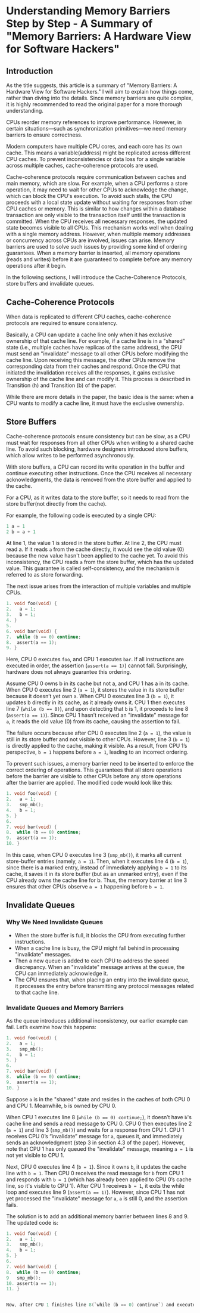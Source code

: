 # Understanding Memory Barriers Step by Step - A Summary of "Memory Barriers: A Hardware View for Software Hackers"

## Introduction

As the title suggests, this article is a summary of "Memory Barriers: A Hardware View for Software Hackers." I will aim to explain how things come, rather than diving into the details. Since memory barriers are quite complex, it is highly recommended to read the original paper for a more thorough understanding.

CPUs reorder memory references to improve performance. However, in certain situations—such as synchronization primitives—we need memory barriers to ensure correctness.

Modern computers have multiple CPU cores, and each core has its own cache. This means a variable(address) might be replicated across different CPU caches. To prevent inconsistencies or data loss for a single variable across multiple caches, cache-coherence protocols are used.

Cache-coherence protocols require communication between caches and main memory, which are slow. For example, when a CPU performs a store operation, it may need to wait for other CPUs to acknowledge the change, which can block the CPU's execution. To avoid such stalls, the CPU proceeds with a local state update without waiting for responses from other CPU caches or memory. This is similar to how changes within a database transaction are only visible to the transaction itself until the transaction is committed. When the CPU receives all necessary responses, the updated state becomes visible to all CPUs. This mechanism works well when dealing with a single memory address. However, when multiple memory addresses or concurrency across CPUs are involved, issues can arise. Memory barriers are used to solve such issues by providing some kind of ordering guarantees. When a memory barrier is inserted, all memory operations (reads and writes) before it are guaranteed to complete before any memory operations after it begin.

In the following sections, I will introduce the Cache-Coherence Protocols, store buffers and invalidate queues.

## Cache-Coherence Protocols

When data is replicated to different CPU caches, cache-coherence protocols are required to ensure consistency.

Basically, a CPU can update a cache line only when it has exclusive ownership of that cache line. For example, if a cache line is in a "shared" state (i.e., multiple caches have replicas of the same address), the CPU must send an "invalidate" message to all other CPUs before modifying the cache line. Upon receiving this message, the other CPUs remove the corresponding data from their caches and respond. Once the CPU that initiated the invalidation receives all the responses, it gains exclusive ownership of the cache line and can modify it. This process is described in Transition (h) and Transition (b) of the paper.

While there are more details in the paper, the basic idea is the same: when a CPU wants to modify a cache line, it must have the exclusive ownership.

## Store Buffers

Cache-coherence protocols ensure consistency but can be slow, as a CPU must wait for responses from all other CPUs when writing to a shared cache line. To avoid such blocking, hardware designers introduced store buffers, which allow writes to be performed asynchronously.


With store buffers, a CPU can record its write operation in the buffer and continue executing other instructions. Once the CPU receives all necessary acknowledgments, the data is removed from the store buffer and applied to the cache.

For a CPU, as it writes data to the store buffer, so it needs to read from the store buffer(not directly from the cache).


For example, the following code is executed by a single CPU:


```c
1 a = 1
2 b = a + 1
```

At line 1, the value 1 is stored in the store buffer. At line 2, the CPU must read a. If it reads `a` from the cache directly, it would see the old value (0) because the new value hasn't been applied to the cache yet. To avoid this inconsistency, the CPU reads `a` from the store buffer, which has the updated value. This guarantee is called self-consistency, and the mechanism is referred to as store forwarding.


The next issue arises from the interaction of multiple variables and multiple CPUs.


```c
1. void foo(void) {
2.   a = 1;
3.   b = 1;
4. }
5.
6. void bar(void) {
7.  while (b == 0) continue;
8.  assert(a == 1);
9. }
```

Here, CPU 0 executes `foo`, and CPU 1 executes `bar`. If all instructions are executed in order, the assertion (`assert(a == 1)`) cannot fail. Surprisingly, hardware does not always guarantee this ordering.


Assume CPU 0 owns b in its cache but not a, and CPU 1 has a in its cache. When CPU 0 executes line 2 (`a = 1`), it stores the value in its store buffer because it doesn’t yet own `a`. When CPU 0 executes line 3 (`b = 1`), it updates b directly in its cache, as it already owns it. CPU 1 then executes line 7 (`while (b == 0)`), and upon detecting that `b` is 1, it proceeds to line 8 (`assert(a == 1)`). Since CPU 1 hasn’t received an "invalidate" message for `a`, it reads the old value (0) from its cache, causing the assertion to fail.

The failure occurs because after CPU 0 executes line 2 (`a = 1`), the value is still in its store buffer and not visible to other CPUs. However, line 3 (`b = 1`) is directly applied to the cache, making it visible. As a result, from CPU 1’s perspective, `b = 1` happens before `a = 1`, leading to an incorrect ordering.


To prevent such issues, a memory barrier need to be inserted to enforce the correct ordering of operations. This guarantees that all store operations before the barrier are visible to other CPUs before any store operations after the barrier are applied. The modified code would look like this:

```c
1. void foo(void) {
2.   a = 1;
3.   smp_mb();
4.   b = 1;
5. }
6.
7. void bar(void) {
8.  while (b == 0) continue;
9.  assert(a == 1);
10. }
```

In this case, when CPU 0 executes line 3 (`smp_mb()`), it marks all current store-buffer entries (namely, `a = 1`). Then, when it executes line 4 (`b = 1`), since there is a marked entry, instead of immediately applying `b = 1` to its cache, it saves it in its store buffer (but as an unmarked entry), even if the CPU already owns the cache line for b. Thus, the memory barrier at line 3 ensures that other CPUs observe `a = 1` happening before `b = 1`.

## Invalidate Queues
### Why We Need Invalidate Queues
- When the store buffer is full, it blocks the CPU from executing further instructions.
- When a cache line is busy, the CPU might fall behind in processing "invalidate" messages.
- Then a new queue is added to each CPU to address the speed discrepancy.
   When an "invalidate" message arrives at the queue, the CPU can immediately acknowledge it.
- The CPU ensures that, when placing an entry into the invalidate queue, it processes the entry before transmitting any protocol messages related to that cache line.

### Invalidate Queues and Memory Barriers

As the queue introduces additional inconsistency, our earlier example can fail. Let’s examine how this happens:


```c
1. void foo(void) {
2.   a = 1;
3.   smp_mb();
4.   b = 1;
5. }
6.
7. void bar(void) {
8.  while (b == 0) continue;
9.  assert(a == 1);
10. }
```

Suppose `a` is in the "shared" state and resides in the caches of both CPU 0 and CPU 1. Meanwhile, `b` is owned by CPU 0.

When CPU 1 executes line 8 (`while (b == 0) continue;`), it doesn’t have `b`'s cache line and sends a read message to CPU 0. CPU 0 then executes line 2 (`a = 1`) and line 3 (`smp_mb()`) and waits for a response from CPU 1. CPU 1 receives CPU 0’s “invalidate” message for `a`, queues it, and immediately sends an acknowledgment (step 3 in section 4.3 of the paper). However, note that CPU 1 has only queued the "invalidate" message, meaning `a = 1` is not yet visible to CPU 1.

Next, CPU 0 executes line 4 (`b = 1`). Since it owns `b`, it updates the cache line with `b = 1`. Then CPU 0 receives the read message for `b` from CPU 1 and responds with `b = 1` (which has already been applied to CPU 0’s cache line, so it's visible to CPU 1). After CPU 1 receives `b = 1`, it exits the while loop and executes line 9 (`assert(a == 1)`). However, since CPU 1 has not yet processed the "invalidate" message for `a`, `a` is still 0, and the assertion fails.


The solution is to add an additional memory barrier between lines 8 and 9. The updated code is:

```c
1. void foo(void) {
2.   a = 1;
3.   smp_mb();
4.   b = 1;
5. }
6.
7. void bar(void) {
8.  while (b == 0) continue;
9   smp_mb();
10. assert(a == 1);
11. }


Now, after CPU 1 finishes line 8(`while (b == 0) continue`) and executes line 9(`smp_mb()`), the memory barrier ensures that CPU 1 must stall until it processes all preexisting messages in its invalidation queue. Therefore, by the time CPU 1 reaches line 10, `a = 1` has already been applied, and the assertion succeeds as expected.

